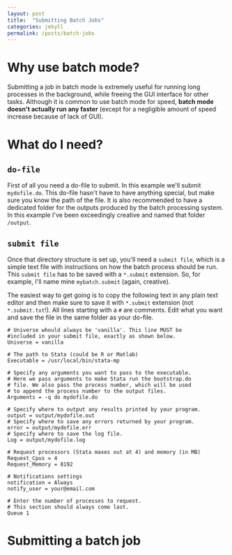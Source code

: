 ```yaml
---
layout: post
title:  "Submitting Batch Jobs"
categories: jekyll
permalink: /posts/batch-jobs
---
```


# Why use batch mode?

Submitting a job in batch mode is extremely useful for running long processes in the background, while freeing the GUI interface for other tasks. Although it is common to use batch mode for speed, **batch mode doesn't actually run any faster** (except for a negligible amount of speed increase because of lack of GUI).

# What do I need?

## `do-file`

First of all you need a do-file to submit. In this example we'll submit `mydofile.do`. This do-file hasn't have to have anything special, but make sure you know the path of the file. It is also recommended to have a dedicated folder for the outputs produced by the batch processing system. In this example I've been exceedingly creative and named that folder `/output`.

## `submit file`

Once that directory structure is set up, you'll need a `submit file`, which is a simple text file with instructions on how the batch process should be run. This `submit file` has to be saved with a `*.submit` extension. So, for example, I'll name mine `mybatch.submit` (again, creative).

The easiest way to get going is to copy the following text in any plain text editor and then make sure to save it with `*.submit` extension (not `*.submit.txt`!). All lines starting with a `#` are comments. Edit what you want and save the file in the same folder as your do-file.

```
# Universe whould always be 'vanilla'. This line MUST be
#included in your submit file, exactly as shown below.
Universe = vanilla

# The path to Stata (could be R or Matlab)
Executable = /usr/local/bin/stata-mp

# Specify any arguments you want to pass to the executable.
# Here we pass arguments to make Stata run the bootstrap.do
# file. We also pass the process number, which will be used
# to append the process number to the output files.
Arguments = -q do mydofile.do

# Specify where to output any results printed by your program.
output = output/mydofile.out
# Specify where to save any errors returned by your program.
error = output/mydofile.err
# Specify where to save the log file.
Log = output/mydofile.log

# Request processors (Stata maxes out at 4) and memory (in MB)
Request_Cpus = 4
Request_Memory = 8192

# Notifications settings
notification = Always
notify_user = your@email.com

# Enter the number of processes to request.
# This section should always come last.
Queue 1
```

# Submitting a batch job
